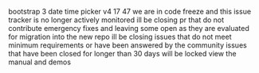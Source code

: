 bootstrap 3 date time picker v4 17 47 we are in code freeze and this issue tracker is no longer actively monitored ill be closing pr that do not contribute emergency fixes and leaving some open as they are evaluated for migration into the new repo ill be closing issues that do not meet minimum requirements or have been answered by the community issues that have been closed for longer than 30 days will be locked view the manual and demos